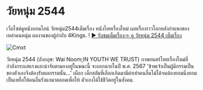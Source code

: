 # วัยหนุ่ม 2544
เว็บไซต์ดูหนังออนไลน์ วัยหนุ่ม2544เต็มเรื่อง หนังไทยเรื่องใหม่ เผยเรื่องราวโลกหลังกำแพงของเหล่าคนหนุ่ม ผลงานของผู้กำกับ 4Kings.
! [▶ รับชมเต็มเรื่อง➾ ดู วัยหนุ่ม 2544 เต็มเรื่อง  ](https://doonung.click/person/3921277/todsapol-maisuk)

![Cmxt](https://github.com/user-attachments/assets/6b1c4a82-c839-44ee-9f95-61d9ff34df76)

 วัยหนุ่ม 2544 (อังกฤษ: Wai Noom;IN YOUTH WE TRUST) ภาพยนตร์ไทยเรื่องใหม่ที่กำลังกระแสแรงและน่าจับตามองอยู่ในขณะนี้ จะออกฉายในปี พ.ศ. 2567 'ข้าพเจ้าเป็นผู้มีกรรมเป็นของตัวเองจึงต้องรับผลกรรมนั้น...' เผือก เด็กสลัมที่เลือกเกิดมามีค่าเท่าคนอื่นไม่ได้จนต้องยอมนิ่งยอมเป็นเหยื่อให้คนอื่นรังแกมาตลอดเพื่อให้ ตัวเองได้ใช้ชีวิตอยู่ในสังคม.
